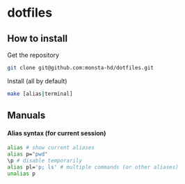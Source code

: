 # dotfiles
## How to install
Get the repository
```bash
git clone git@github.com:monsta-hd/dotfiles.git
```
Install (all by default)
```bash
make [alias|terminal]
```

## Manuals
#### Alias syntax (for current session)
```bash
alias # show current aliases
alias p="pwd"
\p # disable temporarily
alias pl='p; ls' # multiple commands (or other aliases)
unalias p
```
